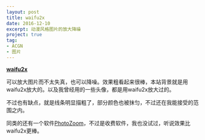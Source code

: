 ```yaml
---
layout: post
title: waifu2x
date: 2016-12-10
excerpt: 动漫风格图片的放大降噪
project: true
tag: 
- ACGN
- 图片
---
```




[**waifu2x**](http://waifu2x.udp.jp)

可以放大图片而不太失真，也可以降噪。效果粗看起来很棒，本站背景就是用waifu2x放大的。以及我曾经用的一些头像，都是用waifu2x放大过的。

不过也有缺点，就是线条明显描粗了，部分颜色也被抹匀，不过还在我能接受的范围之内。

同类的还有一个软件[PhotoZoom](http://www.benvista.com)，不过是收费软件，我也没试过，听说效果比waifu2x更棒。